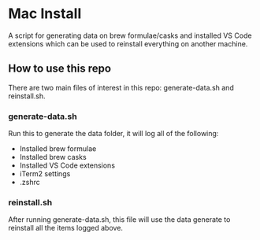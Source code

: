 # Mac Install

A script for generating data on brew formulae/casks and installed VS Code extensions which can be used to reinstall everything on another machine.

## How to use this repo

There are two main files of interest in this repo: generate-data.sh and reinstall.sh.

### generate-data.sh

Run this to generate the data folder, it will log all of the following:
- Installed brew formulae
- Installed brew casks
- Installed VS Code extensions
- iTerm2 settings
- .zshrc

### reinstall.sh

After running generate-data.sh, this file will use the data generate to reinstall all the items logged above.
